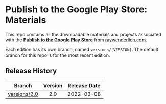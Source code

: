 # Publish to the Google Play Store: Materials

This repo contains all the downloadable materials and projects associated with the **[Publish to the Google Play Store](https://www.raywenderlich.com/28798254-publish-to-the-google-play-store)** from [raywenderlich.com](https://www.raywenderlich.com).

Each edition has its own branch, named `versions/[VERSION]`. The default branch for this repo is for the most recent edition.

## Release History

| Branch                                                                                  | Version | Release Date |
| --------------------------------------------------------------------------------------- |:-------:|:------------:|
| [versions/2.0](https://github.com/raywenderlich/video-pgps-materials/tree/versions/2.0) | 2.0     | 2022-03-08   |
